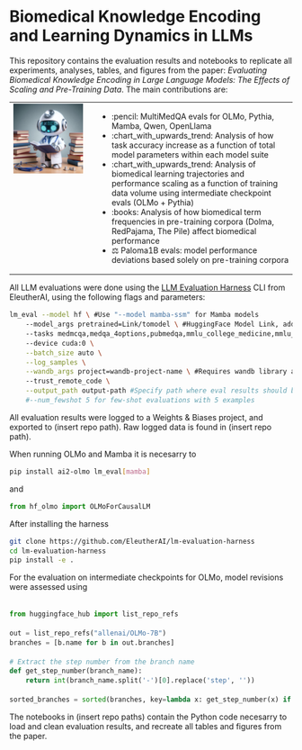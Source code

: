 # Biomedical Knowledge Encoding and Learning Dynamics in LLMs

This repository contains the evaluation results and notebooks to replicate all experiments, analyses, tables, and figures from the paper: 
*Evaluating Biomedical Knowledge Encoding in Large Language Models: The Effects of Scaling and Pre-Training Data*. The main contributions are:

<table style="width:100%;">
  <tr>
    <td valign="top" style="width:30%; padding-right: 20px;">
      <img src="https://github.com/NikolajMA/biomedical-llm-scaling/blob/main/image.jpeg" style="width:100%; height:auto;">
    </td>
    <td valign="top" style="width:70%;">
      <ul>
        <li> :pencil: MultiMedQA evals for OLMo, Pythia, Mamba, Qwen, OpenLlama</li>
        <li>:chart_with_upwards_trend: Analysis of how task accuracy increase as a function of total model parameters within each model suite </li>
        <li>:chart_with_upwards_trend: Analysis of biomedical learning trajectories and performance scaling as a function of training data volume using intermediate checkpoint evals (OLMo + Pythia)</li>
        <li>:books: Analysis of how biomedical term frequencies in pre-training corpora (Dolma, RedPajama, The Pile) affect biomedical performance</li>
        <li>⚖️ Paloma1B evals: model performance deviations based solely on pre-training corpora</li>
      </ul>
    </td>
  </tr>
</table>

All LLM evaluations were done using the [LLM Evaluation Harness](https://github.com/EleutherAI/lm-evaluation-harness) CLI from EleutherAI, using the following flags and parameters:
```bash
lm_eval --model hf \ #Use "--model mamba-ssm" for Mamba models
    --model_args pretrained=Link/tomodel \ #HuggingFace Model Link, add revision=step_n when evaluation checkpoints
    --tasks medmcqa,medqa_4options,pubmedqa,mmlu_college_medicine,mmlu_college_biology,mmlu_clinical_knowledge,mmlu_anatomy,mmlu_medical_genetics,mmlu_professional_medicine \ #All tasks from MultiMedQA
    --device cuda:0 \
    --batch_size auto \
    --log_samples \
    --wandb_args project=wandb-project-name \ #Requires wandb library and api key
    --trust_remote_code \
    --output_path output-path #Specify path where eval results should be saved
    #--num_fewshot 5 for few-shot evaluations with 5 examples
```
All evaluation results were logged to a Weights & Biases project, and exported to (insert repo path). Raw logged data is found in (insert repo path).


When running OLMo and Mamba it is necesarry to 
```bash
pip install ai2-olmo lm_eval[mamba]
```
and 
```python
from hf_olmo import OLMoForCausalLM
```
After installing the harness
```bash
git clone https://github.com/EleutherAI/lm-evaluation-harness
cd lm-evaluation-harness
pip install -e .
```

For the evaluation on intermediate checkpoints for OLMo, model revisions were assessed using
```python

from huggingface_hub import list_repo_refs

out = list_repo_refs("allenai/OLMo-7B")
branches = [b.name for b in out.branches]

# Extract the step number from the branch name
def get_step_number(branch_name):
    return int(branch_name.split('-')[0].replace('step', ''))

sorted_branches = sorted(branches, key=lambda x: get_step_number(x) if x != "main" else float('inf'))
```
The notebooks in (insert repo paths) contain the Python code necesarry to load and clean evaluation results, and recreate all tables and figures from the paper. 

